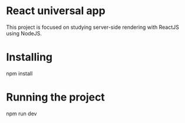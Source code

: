 # React universal app

This project is focused on studying server-side rendering with ReactJS using NodeJS.

# Installing
npm install

# Running the project
npm run dev